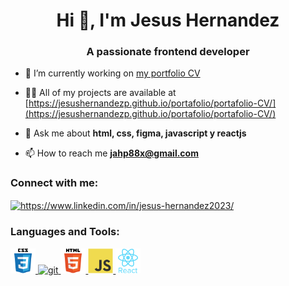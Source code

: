 <h1 align="center">Hi 👋, I'm Jesus Hernandez</h1>
<h3 align="center">A passionate frontend developer</h3>

- 🔭 I’m currently working on [my portfolio CV](https://jesushernandezp.github.io/portafolio/portafolio-CV/)

- 👨‍💻 All of my projects are available at [https://jesushernandezp.github.io/portafolio/portafolio-CV/](https://jesushernandezp.github.io/portafolio/portafolio-CV/)

- 💬 Ask me about **html, css, figma, javascript y reactjs**

- 📫 How to reach me **jahp88x@gmail.com**

<h3 align="left">Connect with me:</h3>
<p align="left">
<a href="https://www.linkedin.com/in/jesus-hernandez2023/" target="blank"><img align="center" src="https://raw.githubusercontent.com/rahuldkjain/github-profile-readme-generator/master/src/images/icons/Social/linked-in-alt.svg" alt="https://www.linkedin.com/in/jesus-hernandez2023/" height="30" width="40" /></a>
</p>

<h3 align="left">Languages and Tools:</h3>
<p align="left"> <a href="https://www.w3schools.com/css/" target="_blank" rel="noreferrer"> <img src="https://raw.githubusercontent.com/devicons/devicon/master/icons/css3/css3-original-wordmark.svg" alt="css3" width="40" height="40"/> </a> <a href="https://git-scm.com/" target="_blank" rel="noreferrer"> <img src="https://www.vectorlogo.zone/logos/git-scm/git-scm-icon.svg" alt="git" width="40" height="40"/> </a> <a href="https://www.w3.org/html/" target="_blank" rel="noreferrer"> <img src="https://raw.githubusercontent.com/devicons/devicon/master/icons/html5/html5-original-wordmark.svg" alt="html5" width="40" height="40"/> </a> <a href="https://developer.mozilla.org/en-US/docs/Web/JavaScript" target="_blank" rel="noreferrer"> <img src="https://raw.githubusercontent.com/devicons/devicon/master/icons/javascript/javascript-original.svg" alt="javascript" width="40" height="40"/> </a> <a href="https://reactjs.org/" target="_blank" rel="noreferrer"> <img src="https://raw.githubusercontent.com/devicons/devicon/master/icons/react/react-original-wordmark.svg" alt="react" width="40" height="40"/> </a> </p>
